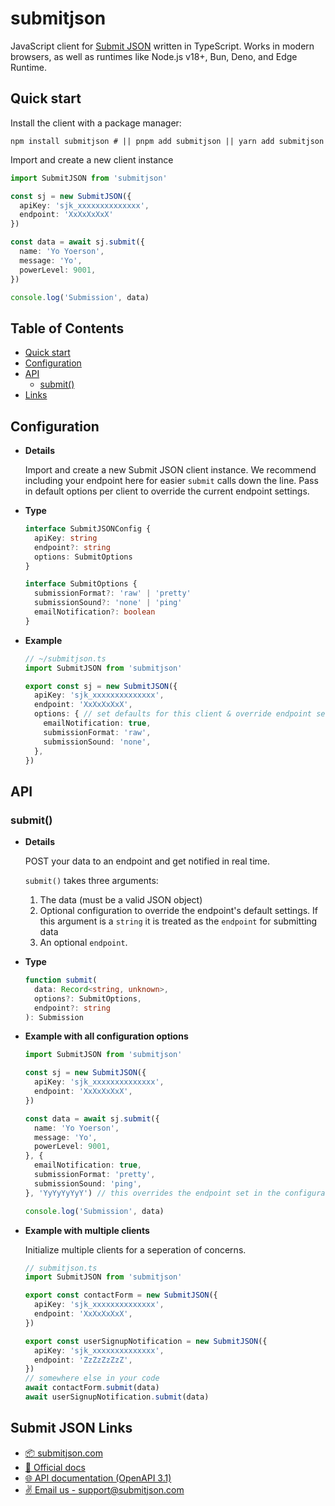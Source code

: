 # submitjson

JavaScript client for [Submit JSON](https://www.submitjson.com) written in TypeScript. Works in modern browsers, as well as runtimes like Node.js v18+, Bun, Deno, and Edge Runtime.

## Quick start
Install the client with a package manager:

```shell
npm install submitjson # || pnpm add submitjson || yarn add submitjson
```

Import and create a new client instance

```ts
import SubmitJSON from 'submitjson'

const sj = new SubmitJSON({
  apiKey: 'sjk_xxxxxxxxxxxxxx',
  endpoint: 'XxXxXxXxX'
})

const data = await sj.submit({
  name: 'Yo Yoerson',
  message: 'Yo',
  powerLevel: 9001,
})

console.log('Submission', data)
```

## Table of Contents
- [Quick start](#quick-start)
- [Configuration](#configuration)
- [API](#api)
  - [submit()](#submit)
- [Links](#submit-json-links)

## Configuration

- **Details**
  
  Import and create a new Submit JSON client instance. We recommend including your endpoint here for easier `submit` calls down the line. Pass in default options per client to override the current endpoint settings.


- **Type**
  ```ts
  interface SubmitJSONConfig {
    apiKey: string
    endpoint?: string
    options: SubmitOptions
  }

  interface SubmitOptions {
    submissionFormat?: 'raw' | 'pretty'
    submissionSound?: 'none' | 'ping'
    emailNotification?: boolean
  }
  ```

- **Example**
  ```ts
  // ~/submitjson.ts
  import SubmitJSON from 'submitjson'

  export const sj = new SubmitJSON({
    apiKey: 'sjk_xxxxxxxxxxxxxx',
    endpoint: 'XxXxXxXxX',
    options: { // set defaults for this client & override endpoint settings
      emailNotification: true,
      submissionFormat: 'raw',
      submissionSound: 'none',
    },
  })
  ```

## API

### submit()
- **Details**

  POST your data to an endpoint and get notified in real time.
  
  `submit()` takes three arguments:
    1. The data (must be a valid JSON object)
    2. Optional configuration to override the endpoint's default settings. If this argument is a `string` it is treated as the `endpoint` for submitting data
    3. An optional `endpoint`.

- **Type**

  ```ts
  function submit(
    data: Record<string, unknown>,
    options?: SubmitOptions,
    endpoint?: string
  ): Submission
  ```

- **Example with all configuration options**

  ```ts
  import SubmitJSON from 'submitjson'

  const sj = new SubmitJSON({
    apiKey: 'sjk_xxxxxxxxxxxxxx',
    endpoint: 'XxXxXxXxX',
  })

  const data = await sj.submit({
    name: 'Yo Yoerson',
    message: 'Yo',
    powerLevel: 9001,
  }, {
    emailNotification: true,
    submissionFormat: 'pretty',
    submissionSound: 'ping',
  }, 'YyYyYyYyY') // this overrides the endpoint set in the configuration

  console.log('Submission', data)
  ```

- **Example with multiple clients**

  Initialize multiple clients for a seperation of concerns.

  ```ts
  // submitjson.ts
  import SubmitJSON from 'submitjson'

  export const contactForm = new SubmitJSON({
    apiKey: 'sjk_xxxxxxxxxxxxxx',
    endpoint: 'XxXxXxXxX',
  })

  export const userSignupNotification = new SubmitJSON({
    apiKey: 'sjk_xxxxxxxxxxxxxx',
    endpoint: 'ZzZzZzZzZ',
  })
  // somewhere else in your code
  await contactForm.submit(data)
  await userSignupNotification.submit(data)
  ```

## Submit JSON Links
- [📦 submitjson.com](https://www.submitjson.com)
- [📖 Official docs](https://www.submitjson.com/docs)
- [🌐 API documentation (OpenAPI 3.1)](https://api.submitjson.com/v1/docs)
- [✌️ Email us - support@submitjson.com](mailto:support@submitjson.com)
